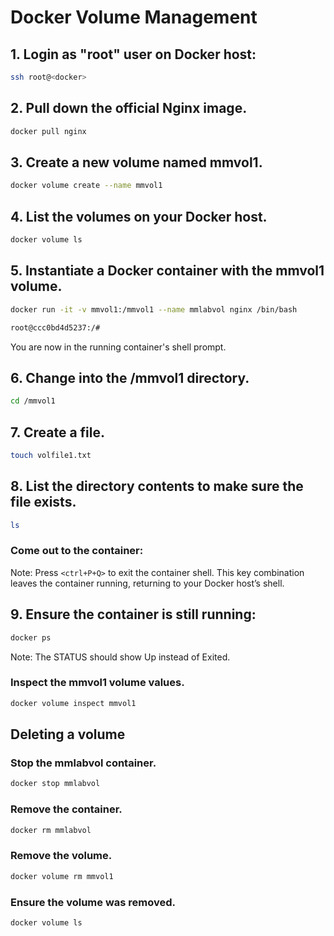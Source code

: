 # Docker Volume Management

## 1. Login as "root" user on Docker host:

```bash
ssh root@<docker>
```

## 2. Pull down the official Nginx image.

```bash
docker pull nginx
```

## 3. Create a new volume named mmvol1.

```bash
docker volume create --name mmvol1
```

## 4. List the volumes on your Docker host.

```bash
docker volume ls
```

## 5. Instantiate a Docker container with the mmvol1 volume.

```bash
docker run -it -v mmvol1:/mmvol1 --name mmlabvol nginx /bin/bash
```
```bash
root@ccc0bd4d5237:/#
```

You are now in the running container's shell prompt.

## 6. Change into the /mmvol1 directory.

```bash
cd /mmvol1
```

## 7. Create a file.

```bash
touch volfile1.txt
```

## 8. List the directory contents to make sure the file exists.

```bash
ls
```

### Come out to the container:

Note: Press `<ctrl+P+Q>` to exit the container shell. This key combination leaves the container running, returning to your Docker host’s shell.

## 9. Ensure the container is still running:

```bash
docker ps
```

Note: The STATUS should show Up instead of Exited.

###  Inspect the mmvol1 volume values.

```bash
docker volume inspect mmvol1
```

## Deleting a volume

### Stop the mmlabvol container.

```bash
docker stop mmlabvol
```

### Remove the container.

```bash
docker rm mmlabvol
```

### Remove the volume.

```bash
docker volume rm mmvol1
```

### Ensure the volume was removed.

```bash
docker volume ls
```
